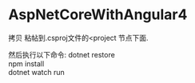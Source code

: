 # AspNetCoreWithAngular4

拷贝
<ItemGroup>
    <DotNetCliToolReference Include="Microsoft.DotNet.Watcher.Tools" Version="2.0.0" />
</ItemGroup>
粘帖到.csproj文件的<project 节点下面. 

然后执行以下命令:
dotnet restore <br/>
npm install <br/>
dotnet watch run <br/>